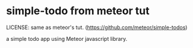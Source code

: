 # simple-todo from meteor tut

LICENSE: same as meteor's tut. (https://github.com/meteor/simple-todos)

a simple todo app using Meteor javascript library.
